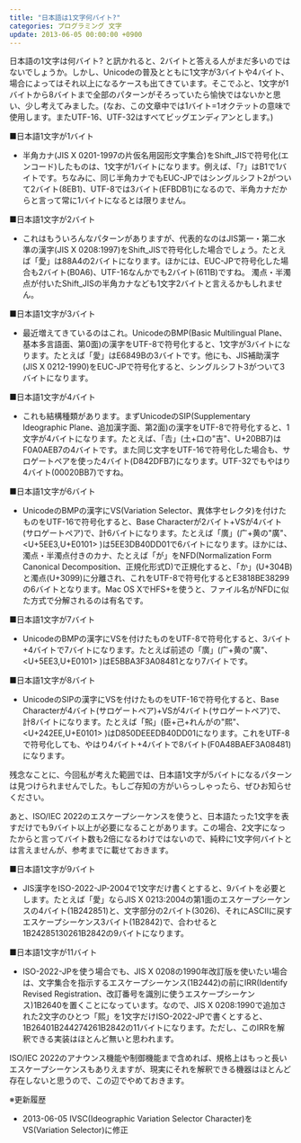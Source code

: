 ```yaml
---
title: "日本語は1文字何バイト?"
categories: プログラミング 文字
update: 2013-06-05 00:00:00 +0900
---
```


日本語の1文字は何バイト? と訊かれると、2バイトと答える人がまだ多いのではないでしょうか。しかし、Unicodeの普及とともに1文字が3バイトや4バイト、場合によってはそれ以上になるケースも出てきています。そこでふと、1文字が1バイトから8バイトまで全部のパターンがそろっていたら愉快ではないかと思い、少し考えてみました。(なお、この文章中では1バイト=1オクテットの意味で使用します。またUTF-16、UTF-32はすべてビッグエンディアンとします。)

■日本語1文字が1バイト

- 半角カナ(JIS X 0201-1997の片仮名用図形文字集合)をShift_JISで符号化(エンコード)したものは、1文字が1バイトになります。例えば、「ｱ」はB1で1バイトです。ちなみに、同じ半角カナでもEUC-JPではシングルシフト2がついて2バイト(8EB1)、UTF-8では3バイト(EFBDB1)になるので、半角カナだからと言って常に1バイトになるとは限りません。

■日本語1文字が2バイト

- これはもういろんなパターンがありますが、代表的なのはJIS第一・第二水準の漢字(JIS X 0208:1997)をShift_JISで符号化した場合でしょう。たとえば「愛」は88A4の2バイトになります。ほかには、EUC-JPで符号化した場合も2バイト(B0A6)、UTF-16なんかでも2バイト(611B)ですね。 濁点・半濁点が付いたShift_JISの半角カナなども1文字2バイトと言えるかもしれません。

■日本語1文字が3バイト

- 最近増えてきているのはこれ。UnicodeのBMP(Basic Multilingual Plane、基本多言語面、第0面)の漢字をUTF-8で符号化すると、1文字が3バイトになります。たとえば「愛」はE6849Bの3バイトです。他にも、JIS補助漢字(JIS X 0212-1990)をEUC-JPで符号化すると、シングルシフト3がついて3バイトになります。

■日本語1文字が4バイト

- これも結構種類があります。まずUnicodeのSIP(Supplementary Ideographic Plane、追加漢字面、第2面)の漢字をUTF-8で符号化すると、1文字が4バイトになります。たとえば、「&#x20BB7;」(土+口の"吉"、U+20BB7)はF0A0AEB7の4バイトです。また同じ文字をUTF-16で符号化した場合も、サロゲートペアを使った4バイト(D842DFB7)になります。UTF-32でもやはり4バイト(00020BB7)ですね。

■日本語1文字が6バイト

- UnicodeのBMPの漢字にVS(Variation Selector、異体字セレクタ)を付けたものをUTF-16で符号化すると、Base Characterが2バイト+VSが4バイト(サロゲートペア)で、計6バイトになります。たとえば「&#x5EE3;&#xE0101;」(广+黄の"廣"、<U+5EE3,U+E0101> )は5EE3DB40DD01で6バイトになります。ほかには、濁点・半濁点付きのカナ、たとえば「が」をNFD(Normalization Form Canonical Decomposition、正規化形式D)で正規化すると、「か」(U+304B)と濁点(U+3099)に分離され、これをUTF-8で符号化するとE3818BE38299の6バイトとなります。Mac OS XでHFS+を使うと、ファイル名がNFDに似た方式で分解されるのは有名です。

■日本語1文字が7バイト

- UnicodeのBMPの漢字にVSを付けたものをUTF-8で符号化すると、3バイト+4バイトで7バイトになります。たとえば前述の「&#x5EE3;&#xE0101;」(广+黄の"廣"、<U+5EE3,U+E0101> )はE5BBA3F3A08481となり7バイトです。

■日本語1文字が8バイト

- UnicodeのSIPの漢字にVSを付けたものをUTF-16で符号化すると、Base Characterが4バイト(サロゲートペア)+VSが4バイト(サロゲートペア)で、計8バイトになります。たとえば「&#x242EE;&#xE0101;」(臣+己+れんがの"熙"、<U+242EE,U+E0101> )はD850DEEEDB40DD01になります。これをUTF-8で符号化しても、やはり4バイト+4バイトで8バイト(F0A48BAEF3A08481)になります。

残念なことに、今回私が考えた範囲では、日本語1文字が5バイトになるパターンは見つけられませんでした。もしご存知の方がいらっしゃったら、ぜひお知らせください。

あと、ISO/IEC 2022のエスケープシーケンスを使うと、日本語たった1文字を表すだけでも9バイト以上が必要になることがあります。この場合、2文字になったからと言ってバイト数も2倍になるわけではないので、純粋に1文字何バイトとは言えませんが、参考までに載せておきます。

■日本語1文字が9バイト

- JIS漢字をISO-2022-JP-2004で1文字だけ書くとすると、9バイトを必要とします。たとえば「愛」ならJIS X 0213:2004の第1面のエスケープシーケンスの4バイト(1B242851)と、文字部分の2バイト(3026)、それにASCIIに戻すエスケープシーケンス3バイト(1B2842)で、合わせると1B24285130261B2842の9バイトになります。

■日本語1文字が11バイト

- ISO-2022-JPを使う場合でも、JIS X 0208の1990年改訂版を使いたい場合は、文字集合を指示するエスケープシーケンス(1B2442)の前にIRR(Identify Revised Registration、改訂番号を識別に使うエスケープシーケンス)1B2640を置くことになっています。なので、JIS X 0208:1990で追加された2文字のひとつ「熙」を1文字だけISO-2022-JPで書くとすると、1B26401B244274261B2842の11バイトになります。ただし、このIRRを解釈できる実装はほとんど無いと思われます。

ISO/IEC 2022のアナウンス機能や制御機能まで含めれば、規格上はもっと長いエスケープシーケンスもありえますが、現実にそれを解釈できる機器はほとんど存在しないと思うので、この辺でやめておきます。

※更新履歴

- 2013-06-05 IVSC(Ideographic Variation Selector Character)をVS(Variation Selector)に修正
